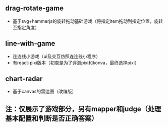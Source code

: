 ## drag-rotate-game
   * 基于svg+hammerjs的旋转拖动基础游戏（将指定item拖动到指定位置，旋转至指定角度）

## line-with-game
   * 连连线小游戏（ui及交互仿照连连线小程序）
   * 有react-pixi版本（初衷是为了评测pixi和konva，最终选择pixi）
   
## chart-radar
   * 基于canvas的雷达图（改编版）

## 注：仅展示了游戏部分，另有mapper和judge（处理基本配置和判断是否正确答案）
